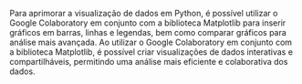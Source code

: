 Para aprimorar a visualização de dados em Python, é possível utilizar o Google Colaboratory em conjunto com a biblioteca Matplotlib para inserir gráficos em barras, linhas e legendas, bem como comparar gráficos para análise mais avançada. Ao utilizar o Google Colaboratory em conjunto com a biblioteca Matplotlib, é possível criar visualizações de dados interativas e compartilháveis, permitindo uma análise mais eficiente e colaborativa dos dados.
